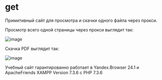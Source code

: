 # get

Примитивный сайт для просмотра и скачки одного файла через прокси.

Просмотр всего одной страницы через прокси выглядит так:

![image](https://github.com/alex1543/get/assets/10297748/5b63bd57-d4a7-4f23-b50e-1475d710e062)

Скачка PDF выглядит так:

![image](https://github.com/alex1543/get/assets/10297748/140d79a6-bbf6-4554-8d1b-79e4007c569b)

Учебный сайт гарантированно работает в Yandex.Browser 24.1 и ApacheFriends XAMPP Version 7.3.6 с PHP 7.3.6
